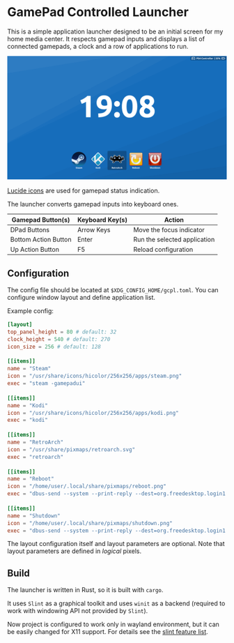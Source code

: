 # GamePad Controlled Launcher

This is a simple application launcher designed to be an initial screen for my home media center.
It respects gamepad inputs and displays a list of connected gamepads,
a clock and a row of applications to run.

![Screenshot](screenshot.png)

[Lucide icons](https://lucide.dev/) are used for gamepad status indication.

The launcher converts gamepad inputs into keyboard ones.

| Gamepad Button(s)    | Keyboard Key(s) | Action                       |
|----------------------|-----------------|------------------------------|
| DPad Buttons         | Arrow Keys      | Move the focus indicator     |
| Bottom Action Button | Enter           | Run the selected application |
| Up Action Button     | F5              | Reload configuration         |


## Configuration

The config file should be located at `$XDG_CONFIG_HOME/gcpl.toml`.
You can configure window layout and define application list. 

Example config:
```toml
[layout]
top_panel_height = 80 # default: 32
clock_height = 540 # default: 270
icon_size = 256 # default: 128

[[items]]
name = "Steam"
icon = "/usr/share/icons/hicolor/256x256/apps/steam.png"
exec = "steam -gamepadui"

[[items]]
name = "Kodi"
icon = "/usr/share/icons/hicolor/256x256/apps/kodi.png"
exec = "kodi"

[[items]]
name = "RetroArch"
icon = "/usr/share/pixmaps/retroarch.svg"
exec = "retroarch"

[[items]]
name = "Reboot"
icon = "/home/user/.local/share/pixmaps/reboot.png"
exec = "dbus-send --system --print-reply --dest=org.freedesktop.login1 /org/freedesktop/login1 org.freedesktop.login1.Manager.Reboot boolean:true"

[[items]]
name = "Shutdown"
icon = "/home/user/.local/share/pixmaps/shutdown.png"
exec = "dbus-send --system --print-reply --dest=org.freedesktop.login1 /org/freedesktop/login1 org.freedesktop.login1.Manager.PowerOff boolean:true"
```

The layout configuration itself and layout parameters are optional.
Note that layout parameters are defined in _logical_ pixels.

## Build

The launcher is written in Rust, so it is built with `cargo`.

It uses `Slint` as a graphical toolkit and uses `winit` as a backend
(required to work with windowing API not provided by `Slint`).

Now project is configured to work only in wayland environment,
but it can be easily changed for X11 support.
For details see the [slint feature list](https://docs.rs/slint/1.1.1/slint/#feature-flags).